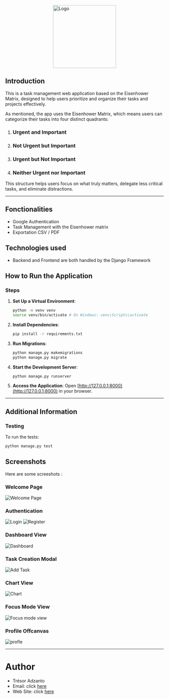 <div style="display: flex; align-items: center; justify-content: center;">
    <img src="assets/logo.png" alt="Logo" width="200"/>
</div>

## Introduction

This is a task management web application based on the Eisenhower Matrix, designed to help users prioritize and organize their tasks and projects effectively.

As mentioned, the app uses the Eisenhower Matrix, which means users can categorize their tasks into four distinct quadrants:

1. ### Urgent and Important

2. ### Not Urgent but Important

3. ### Urgent but Not Important

4. ### Neither Urgent nor Important

This structure helps users focus on what truly matters, delegate less critical tasks, and eliminate distractions.

---

## Fonctionalities 

- Google Authentication 
- Task Management with the Eisenhower matrix
- Exportation CSV / PDF

## Technologies used

- Backend and Frontend are both handled by the Django Framework

## How to Run the Application

### Steps

1. **Set Up a Virtual Environment**:

    ```bash
    python -m venv venv
    source venv/bin/activate # On Windows: venv\Scripts\activate
    ```

2. **Install Dependencies**:

    ```bash
    pip install -r requirements.txt
    ```

3. **Run Migrations**:

    ```bash
    python manage.py makemigrations
    python manage.py migrate
    ```

4. **Start the Development Server**:

    ```bash
    python manage.py runserver
    ```

5. **Access the Application**:
    Open [http://127.0.0.1:8000](http://127.0.0.1:8000) in your browser.

---

## Additional Information

### Testing

To run the tests:
```bash
python manage.py test
```
## Screenshots

Here are some screeshots :

### Welcome Page
![Welcome Page](assets/welcome.png)

### Authentication
![Login](assets/signin.png)
![Register](assets/singup.png)

### Dashboard View

![Dashboard](assets/dashboard.png)

### Task Creation Modal
![Add Task](assets/tasks.png)

### Chart View 
![Chart](assets/chart.png)

### Focus Mode View 
![Focus mode view](assets/focus.png)

### Profile Offcanvas
![profle](assets/profile.png)

---
# Author

- Trésor Adzanto
- Email: click [here](tresoradzanto7@gmail.com)
- Web Site: click [here](https://tresor-del.github.io)